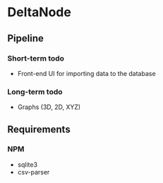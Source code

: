 # DeltaNode

## Pipeline

### Short-term todo

- Front-end UI for importing data to the database

### Long-term todo

- Graphs (3D, 2D, XYZ)

## Requirements

### NPM

- sqlite3
- csv-parser